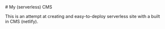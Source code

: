 # My (serverless) CMS

This is an attempt at creating and easy-to-deploy serverless site with a built in CMS (netlify).

